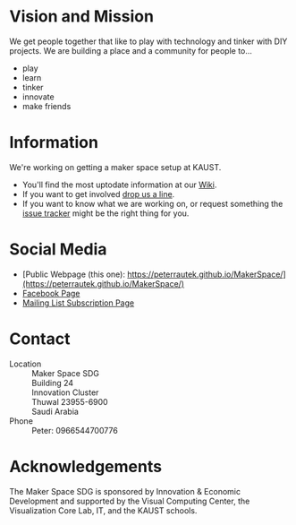 # Vision and Mission
We get people together that like to play with technology and tinker with DIY projects.
We are building a place and a community for people to...

* play
* learn
* tinker
* innovate
* make friends

# Information
We're working on getting a maker space setup at KAUST. 

* You'll find the most uptodate information at our [Wiki](https://github.com/peterrautek/MakerSpace/wiki).
* If you want to get involved [drop us a line](mailto:peter.rautek@kaust.edu.sa).
* If you want to know what we are working on, or request something the [issue tracker](https://github.com/peterrautek/MakerSpace/issues) might be the right thing for you.

# Social Media
* [Public Webpage (this one): https://peterrautek.github.io/MakerSpace/](https://peterrautek.github.io/MakerSpace/)
* [Facebook Page](https://www.facebook.com/MakerSpaceSDG/)
* [Mailing List Subscription Page](http://facebook.us13.list-manage.com/subscribe?u=e4c161b70aea7a53d9c9c1c54&id=a21fb611fb)

# Contact

<dl>
  <dt>Location</dt>
  <dd>Maker Space SDG<br>
  Building 24<br>
  Innovation Cluster<br>
  Thuwal 23955-6900<br>
  Saudi Arabia</dd>
  <dt>Phone</dt>
  <dd>Peter:  0966544700776</dd>
</dl>


# Acknowledgements
The Maker Space SDG is sponsored by Innovation & Economic Development and supported by the Visual Computing Center, the Visualization Core Lab, IT, and the KAUST schools.
